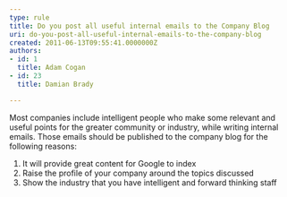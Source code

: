 ```yaml
---
type: rule
title: Do you post all useful internal emails to the Company Blog
uri: do-you-post-all-useful-internal-emails-to-the-company-blog
created: 2011-06-13T09:55:41.0000000Z
authors:
- id: 1
  title: Adam Cogan
- id: 23
  title: Damian Brady

---
```




<span class='intro'> Most companies include intelligent people who make some relevant and useful points for the greater community or industry, while writing internal emails. Those emails should be published to the company blog for the following reasons&#58;
 </span>


  <ol>
    <li>It will provide great content for Google to index </li>
    <li>Raise the profile of your company around the topics discussed </li>
    <li>Show the industry that you have intelligent and forward thinking staff</li>
</ol>




